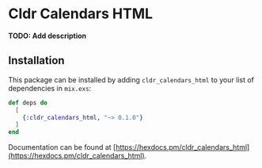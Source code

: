 # Cldr Calendars HTML

**TODO: Add description**

## Installation

This package can be installed by adding `cldr_calendars_html` to your list of dependencies in `mix.exs`:

```elixir
def deps do
  [
    {:cldr_calendars_html, "~> 0.1.0"}
  ]
end
```

Documentation can be found at [https://hexdocs.pm/cldr_calendars_html](https://hexdocs.pm/cldr_calendars_html).

